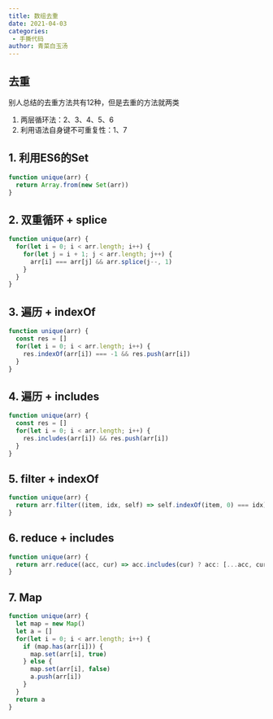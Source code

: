 ```yaml
---
title: 数组去重
date: 2021-04-03
categories:
 - 手撕代码
author: 青菜白玉汤
---
```

## 去重
别人总结的去重方法共有12种，但是去重的方法就两类
1. 两层循环法：2、3、4、5、6
2. 利用语法自身键不可重复性：1、7


## 1. 利用ES6的Set
```javascript
function unique(arr) {
  return Array.from(new Set(arr))
}
```

## 2. 双重循环 + splice
```javascript
function unique(arr) {
  for(let i = 0; i < arr.length; i++) {
    for(let j = i + 1; j < arr.length; j++) {
      arr[i] === arr[j] && arr.splice(j--, 1)
    }
  }
}
```

## 3. 遍历 + indexOf
```javascript
function unique(arr) {
  const res = []
  for(let i = 0; i < arr.length; i++) {
    res.indexOf(arr[i]) === -1 && res.push(arr[i])
  }
}
```

## 4. 遍历 + includes
```javascript
function unique(arr) {
  const res = []
  for(let i = 0; i < arr.length; i++) {
    res.includes(arr[i]) && res.push(arr[i])
  }
}
```

## 5. filter + indexOf
```javascript
function unique(arr) {
  return arr.filter((item, idx, self) => self.indexOf(item, 0) === idx)
}
```

## 6. reduce + includes
```javascript
function unique(arr) {
  return arr.reduce((acc, cur) => acc.includes(cur) ? acc: [...acc, cur], [])
}
```

## 7. Map
```javascript
function unique(arr) {
  let map = new Map()
  let a = []
  for(let i = 0; i < arr.length; i++) {
    if (map.has(arr[i])) {
      map.set(arr[i], true)
    } else {
      map.set(arr[i], false)
      a.push(arr[i])
    }
  }
  return a
}
```
